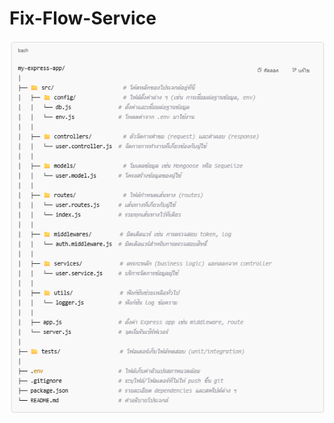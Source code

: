 # Fix-Flow-Service

![](https://github.com/Roseedee/Fix-Flow-Service/blob/main/design/file%20struct.png)
